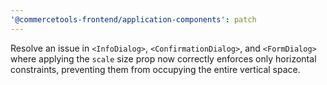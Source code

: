 ```yaml
---
'@commercetools-frontend/application-components': patch
---
```


Resolve an issue in `<InfoDialog>`, `<ConfirmationDialog>`, and `<FormDialog>` where applying the `scale` size prop now correctly enforces only horizontal constraints, preventing them from occupying the entire vertical space.
